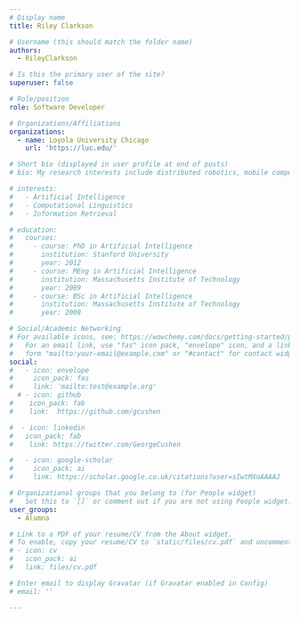 ```yaml
---
# Display name
title: Riley Clarkson

# Username (this should match the folder name)
authors:
  - RileyClarkson

# Is this the primary user of the site?
superuser: false

# Role/position
role: Software Developer

# Organizations/Affiliations
organizations:
  - name: Loyola University Chicago
    url: 'https://luc.edu/'

# Short bio (displayed in user profile at end of posts)
# bio: My research interests include distributed robotics, mobile computing and programmable matter.

# interests:
#   - Artificial Intelligence
#   - Computational Linguistics
#   - Information Retrieval

# education:
#   courses:
#     - course: PhD in Artificial Intelligence
#       institution: Stanford University
#       year: 2012
#     - course: MEng in Artificial Intelligence
#       institution: Massachusetts Institute of Technology
#       year: 2009
#     - course: BSc in Artificial Intelligence
#       institution: Massachusetts Institute of Technology
#       year: 2008

# Social/Academic Networking
# For available icons, see: https://wowchemy.com/docs/getting-started/page-builder/#icons
#   For an email link, use "fas" icon pack, "envelope" icon, and a link in the
#   form "mailto:your-email@example.com" or "#contact" for contact widget.
social:
#   - icon: envelope
#     icon_pack: fas
#     link: 'mailto:test@example.org'
  # - icon: github
#    icon_pack: fab
#    link:  https://github.com/gcushen

#  - icon: linkedin
#   icon_pack: fab
#    link: https://twitter.com/GeorgeCushen

#   - icon: google-scholar
#     icon_pack: ai
#     link: https://scholar.google.co.uk/citations?user=sIwtMXoAAAAJ

# Organizational groups that you belong to (for People widget)
#   Set this to `[]` or comment out if you are not using People widget.
user_groups:
  - Alumna

# Link to a PDF of your resume/CV from the About widget.
# To enable, copy your resume/CV to `static/files/cv.pdf` and uncomment the lines below.
# - icon: cv
#   icon_pack: ai
#   link: files/cv.pdf

# Enter email to display Gravatar (if Gravatar enabled in Config)
# email: ''

---
```

